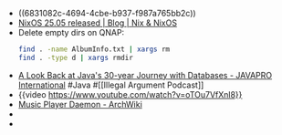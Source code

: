 - ((6831082c-4694-4cbe-b937-f987a765bb2c))
- [NixOS 25.05 released | Blog | Nix & NixOS](https://nixos.org/blog/announcements/2025/nixos-2505/)
- Delete empty dirs on QNAP:
  ```bash
  find . -name AlbumInfo.txt | xargs rm
  find . -type d | xargs rmdir
  ```
- [A Look Back at Java's 30-year Journey with Databases - JAVAPRO International](https://javapro.io/2025/05/21/a-look-back-at-javas-30-year-journey-with-databases/) #Java #[[Illegal Argument Podcast]]
- {{video https://www.youtube.com/watch?v=oTOu7VfXnl8}}
- [Music Player Daemon - ArchWiki](https://wiki.archlinux.org/title/Music_Player_Daemon)
-
-